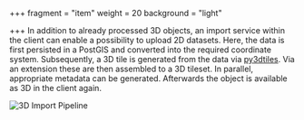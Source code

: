 +++
fragment = "item"
weight = 20
background = "light"

+++
In addition to already processed 3D objects, an import service within the client can enable a possibility to upload 2D datasets. Here, the data is first persisted in a PostGIS and converted into the required coordinate system. Subsequently, a 3D tile is generated from the data via [py3dtiles](https://gitlab.com/Oslandia/py3dtiles). Via an extension these are then assembled to a 3D tileset. In parallel, appropriate metadata can be generated. Afterwards the object is available as 3D in the client again.

![3D Import Pipeline](../../images/ablauf_importer.png)